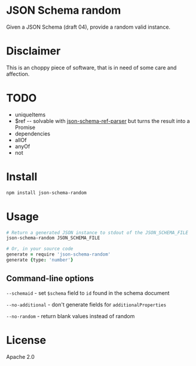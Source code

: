 # JSON Schema random

Given a JSON Schema (draft 04), provide a random valid instance.

# Disclaimer

This is an choppy piece of software, that is in need of some care and affection.

# TODO

* uniqueItems
* $ref -- solvable with [json-schema-ref-parser](https://github.com/BigstickCarpet/json-schema-ref-parser) but turns the result into a Promise
* dependencies
* allOf
* anyOf
* not

# Install

```bash
npm install json-schema-random
```

# Usage

```bash
# Return a generated JSON instance to stdout of the JSON_SCHEMA_FILE
json-schema-random JSON_SCHEMA_FILE
```

```coffee
# Or, in your source code
generate = require 'json-schema-random'
generate {type: 'number'}
```

## Command-line options

`--schemaid` - set `$schema` field to `id` found in the schema document

`--no-additional` - don't generate fields for `additionalProperties`

`--no-random` - return blank values instead of random

# License

Apache 2.0
